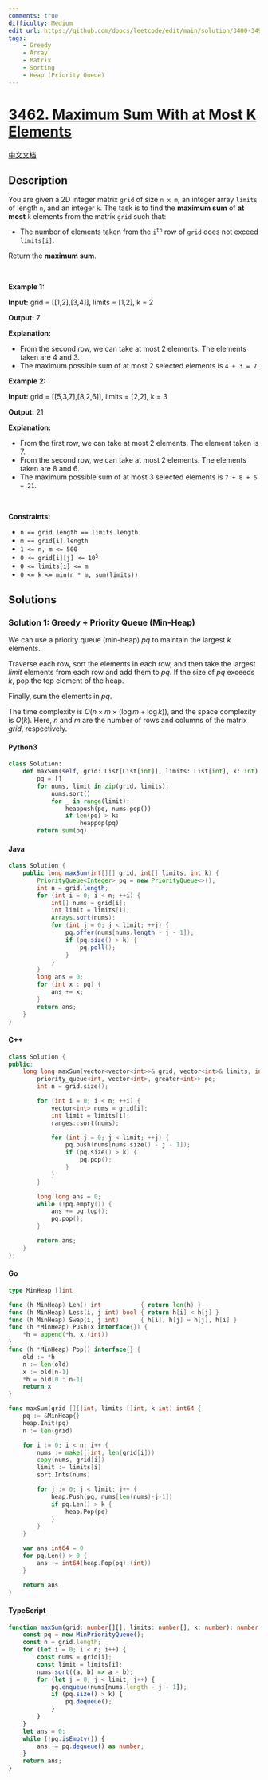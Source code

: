 ```yaml
---
comments: true
difficulty: Medium
edit_url: https://github.com/doocs/leetcode/edit/main/solution/3400-3499/3462.Maximum%20Sum%20With%20at%20Most%20K%20Elements/README_EN.md
tags:
    - Greedy
    - Array
    - Matrix
    - Sorting
    - Heap (Priority Queue)
---
```


<!-- problem:start -->

# [3462. Maximum Sum With at Most K Elements](https://leetcode.com/problems/maximum-sum-with-at-most-k-elements)

[中文文档](/solution/3400-3499/3462.Maximum%20Sum%20With%20at%20Most%20K%20Elements/README.md)

## Description

<!-- description:start -->

<p data-pm-slice="1 3 []">You are given a 2D integer matrix <code>grid</code> of size <code>n x m</code>, an integer array <code>limits</code> of length <code>n</code>, and an integer <code>k</code>. The task is to find the <strong>maximum sum</strong> of <strong>at most</strong> <code>k</code> elements from the matrix <code>grid</code> such that:</p>

<ul data-spread="false">
	<li>
	<p>The number of elements taken from the <code>i<sup>th</sup></code> row of <code>grid</code> does not exceed <code>limits[i]</code>.</p>
	</li>
</ul>

<p data-pm-slice="1 1 []">Return the <strong>maximum sum</strong>.</p>

<p>&nbsp;</p>
<p><strong class="example">Example 1:</strong></p>

<div class="example-block">
<p><strong>Input:</strong> <span class="example-io">grid = [[1,2],[3,4]], limits = [1,2], k = 2</span></p>

<p><strong>Output:</strong> <span class="example-io">7</span></p>

<p><strong>Explanation:</strong></p>

<ul>
	<li>From the second row, we can take at most 2 elements. The elements taken are 4 and 3.</li>
	<li>The maximum possible sum of at most 2 selected elements is <code>4 + 3 = 7</code>.</li>
</ul>
</div>

<p><strong class="example">Example 2:</strong></p>

<div class="example-block">
<p><strong>Input:</strong> <span class="example-io">grid = [[5,3,7],[8,2,6]], limits = [2,2], k = 3</span></p>

<p><strong>Output:</strong> <span class="example-io">21</span></p>

<p><strong>Explanation:</strong></p>

<ul>
	<li>From the first row, we can take at most 2 elements. The element taken is 7.</li>
	<li>From the second row, we can take at most 2 elements. The elements taken are 8 and 6.</li>
	<li>The maximum possible sum of at most 3 selected elements is <code>7 + 8 + 6 = 21</code>.</li>
</ul>
</div>

<p>&nbsp;</p>
<p><strong>Constraints:</strong></p>

<ul>
	<li><code>n == grid.length == limits.length</code></li>
	<li><code>m == grid[i].length</code></li>
	<li><code>1 &lt;= n, m &lt;= 500</code></li>
	<li><code>0 &lt;= grid[i][j] &lt;= 10<sup>5</sup></code></li>
	<li><code>0 &lt;= limits[i] &lt;= m</code></li>
	<li><code>0 &lt;= k &lt;= min(n * m, sum(limits))</code></li>
</ul>

<!-- description:end -->

## Solutions

<!-- solution:start -->

### Solution 1: Greedy + Priority Queue (Min-Heap)

We can use a priority queue (min-heap) $\textit{pq}$ to maintain the largest $k$ elements.

Traverse each row, sort the elements in each row, and then take the largest $\textit{limit}$ elements from each row and add them to $\textit{pq}$. If the size of $\textit{pq}$ exceeds $k$, pop the top element of the heap.

Finally, sum the elements in $\textit{pq}$.

The time complexity is $O(n \times m \times (\log m + \log k))$, and the space complexity is $O(k)$. Here, $n$ and $m$ are the number of rows and columns of the matrix $\textit{grid}$, respectively.

<!-- tabs:start -->

#### Python3

```python
class Solution:
    def maxSum(self, grid: List[List[int]], limits: List[int], k: int) -> int:
        pq = []
        for nums, limit in zip(grid, limits):
            nums.sort()
            for _ in range(limit):
                heappush(pq, nums.pop())
                if len(pq) > k:
                    heappop(pq)
        return sum(pq)
```

#### Java

```java
class Solution {
    public long maxSum(int[][] grid, int[] limits, int k) {
        PriorityQueue<Integer> pq = new PriorityQueue<>();
        int n = grid.length;
        for (int i = 0; i < n; ++i) {
            int[] nums = grid[i];
            int limit = limits[i];
            Arrays.sort(nums);
            for (int j = 0; j < limit; ++j) {
                pq.offer(nums[nums.length - j - 1]);
                if (pq.size() > k) {
                    pq.poll();
                }
            }
        }
        long ans = 0;
        for (int x : pq) {
            ans += x;
        }
        return ans;
    }
}
```

#### C++

```cpp
class Solution {
public:
    long long maxSum(vector<vector<int>>& grid, vector<int>& limits, int k) {
        priority_queue<int, vector<int>, greater<int>> pq;
        int n = grid.size();

        for (int i = 0; i < n; ++i) {
            vector<int> nums = grid[i];
            int limit = limits[i];
            ranges::sort(nums);

            for (int j = 0; j < limit; ++j) {
                pq.push(nums[nums.size() - j - 1]);
                if (pq.size() > k) {
                    pq.pop();
                }
            }
        }

        long long ans = 0;
        while (!pq.empty()) {
            ans += pq.top();
            pq.pop();
        }

        return ans;
    }
};
```

#### Go

```go
type MinHeap []int

func (h MinHeap) Len() int           { return len(h) }
func (h MinHeap) Less(i, j int) bool { return h[i] < h[j] }
func (h MinHeap) Swap(i, j int)      { h[i], h[j] = h[j], h[i] }
func (h *MinHeap) Push(x interface{}) {
	*h = append(*h, x.(int))
}
func (h *MinHeap) Pop() interface{} {
	old := *h
	n := len(old)
	x := old[n-1]
	*h = old[0 : n-1]
	return x
}

func maxSum(grid [][]int, limits []int, k int) int64 {
	pq := &MinHeap{}
	heap.Init(pq)
	n := len(grid)

	for i := 0; i < n; i++ {
		nums := make([]int, len(grid[i]))
		copy(nums, grid[i])
		limit := limits[i]
		sort.Ints(nums)

		for j := 0; j < limit; j++ {
			heap.Push(pq, nums[len(nums)-j-1])
			if pq.Len() > k {
				heap.Pop(pq)
			}
		}
	}

	var ans int64 = 0
	for pq.Len() > 0 {
		ans += int64(heap.Pop(pq).(int))
	}

	return ans
}
```

#### TypeScript

```ts
function maxSum(grid: number[][], limits: number[], k: number): number {
    const pq = new MinPriorityQueue();
    const n = grid.length;
    for (let i = 0; i < n; i++) {
        const nums = grid[i];
        const limit = limits[i];
        nums.sort((a, b) => a - b);
        for (let j = 0; j < limit; j++) {
            pq.enqueue(nums[nums.length - j - 1]);
            if (pq.size() > k) {
                pq.dequeue();
            }
        }
    }
    let ans = 0;
    while (!pq.isEmpty()) {
        ans += pq.dequeue() as number;
    }
    return ans;
}
```

<!-- tabs:end -->

<!-- solution:end -->

<!-- problem:end -->
